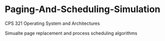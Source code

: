 # Paging-And-Scheduling-Simulation
CPS 321 Operating System and Architectures

Simualte page replacement and process scheduling algorithms
